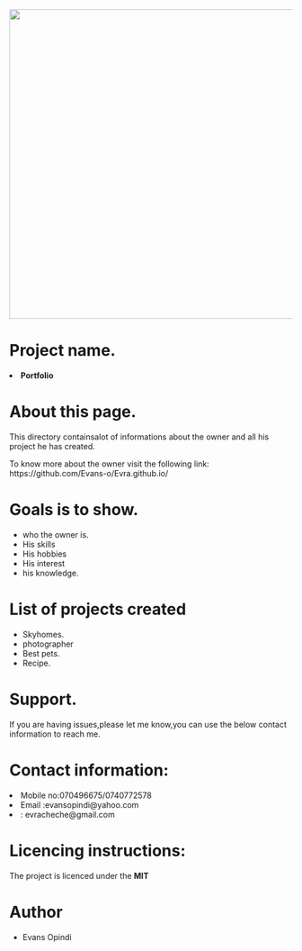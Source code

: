 
<img height="550" src="https://images.pexels.com/photos/830891/pexels-photo-830891.jpeg?auto=compress&cs=tinysrgb&dpr=1&w=500">

<h1>Project name.</h1>
<li><strong>Portfolio</strong></li>
<h1>About this page.</h1>
<p>This directory containsalot of informations about the owner and all his project he has created.</p>
<p>To know more about the owner visit the following link: https://github.com/Evans-o/Evra.github.io/</p>

<h1>Goals is to show.</h1>
<ul>
<li>who the owner is.</li>
<li>His skills</li>
<li>His hobbies</li>
<li>His interest</li>
<li>his knowledge.</li>
</ul>
<h1>List of projects created</h1>
<ul>
<li>Skyhomes.</li>
<li>photographer</li>
<li "color:blue;">Best pets.</li>
<li>Recipe.</li>
</ul>
<h1>Support.</h1>
<p>If you are having issues,please let me know,you can use the below contact information to reach me.</p>
<h1>Contact information:</h1>
<li>Mobile no:070496675/0740772578</li>
<li>Email :evansopindi@yahoo.com</li>
<li>: evracheche@gmail.com</li>
<h1>Licencing instructions:</h1>
<p>The project is licenced under the <strong>MIT</strong>
      <h1>Author</h1>
      <ul>
      <li>Evans Opindi</li>
      </ul>
